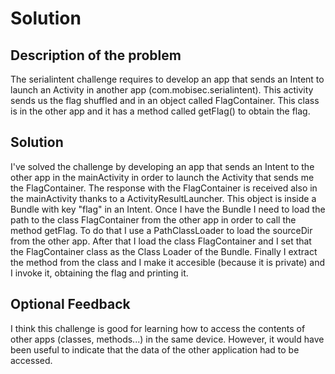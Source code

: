 # Solution

## Description of the problem

The serialintent challenge requires to develop an app that sends an Intent to launch an Activity in another app (com.mobisec.serialintent). This activity sends us the flag shuffled and in an object called FlagContainer. This class is in the other app and it has a method called getFlag() to obtain the flag.

## Solution

I've solved the challenge by developing an app that sends an Intent to the other app in the mainActivity in order to launch the Activity that sends me the FlagContainer. The response with the FlagContainer is received also in the mainActivity thanks to a ActivityResultLauncher<Intent>. This object is inside a Bundle with key "flag" in an Intent. Once I have the Bundle I need to load the path to the class FlagContainer from the other app in order to call the method getFlag. To do that I use a PathClassLoader to load the sourceDir from the other app. After that I load the class FlagContainer and I set that the FlagContainer class as the Class Loader of the Bundle. Finally I extract the method from the class and I make it accesible (because it is private) and I invoke it, obtaining the flag and printing it.

## Optional Feedback

I think this challenge is good for learning how to access the contents of other apps (classes, methods...) in the same device. However, it would have been useful to indicate that the data of the other application had to be accessed.